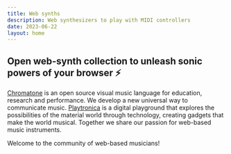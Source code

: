 ```yaml
---
title: Web synths
description: Web synthesizers to play with MIDI controllers
date: 2023-06-22
layout: home
---
```



<SynthList />

<AboutUs>
<h2  class="text-2xl font-bold mb-10">Open web-synth collection to unleash sonic powers of your browser ⚡️</h2>

<a href='https://chromatone.center' target='_blank'
rel='noopener'>
Chromatone</a> is an open source visual music language for education, research and performance. We develop a new universal way to communicate music.
<a href='https://playtronica.com' target='_blank' rel='noopener'>
Playtronica</a> is a digital playground that explores the possibilities of the material world through technology, creating gadgets that make the world musical.  Together we share our passion for web-based music instruments.

Welcome to the community of web-based musicians!
</AboutUs>

<!-- <MainAction /> -->
